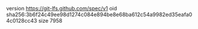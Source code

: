 version https://git-lfs.github.com/spec/v1
oid sha256:3b6f24c49ee98d1274c084e894be8e68ba612c54a9982ed35eafa04c0128cc43
size 7958
